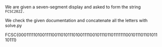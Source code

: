 We are given a seven-segment display and asked to form the string `FCSC2022.`

We check the given documentation and concatenate all the letters with solve.py

FCSC{000111110100111100110101110100111100101110110111111100101110110101110111}
